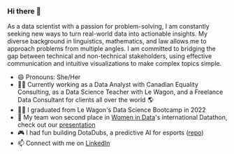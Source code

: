 ### Hi there 👋

As a data scientist with a passion for problem-solving, I am constantly seeking new ways to turn real-world data into actionable insights. My diverse background in linguistics, mathematics, and law allows me to approach problems from multiple angles. I am committed to bridging the gap between technical and non-technical stakeholders, using effective communication and intuitive visualizations to make complex topics simple.

- 😄 Pronouns: She/Her
- 👩‍🏫 Currently working as a Data Analyst with Canadian Equality Consulting, as a Data Science Teacher with Le Wagon, and a Freelance Data Consultant for clients all over the world 🌎
- 👩‍🎓 I graduated from Le Wagon's Data Science Bootcamp in 2022
- 🥈 My team won second place in [Women in Data](https://www.womenindata.org/)'s international Datathon, check out our [presentation](https://youtu.be/WdW0Zut7-QU?si=TuAgJJUquYRJQae2)
- 🎮 I had fun building DotaDubs, a predictive AI for esports ([repo](https://github.com/guntermhannah/1039_esports.git))
- 📫 Connect with me on [LinkedIn](https://www.linkedin.com/in/jasmine-zyp/)
